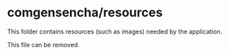 # comgensencha/resources

This folder contains resources (such as images) needed by the application. 

This file can be removed.
